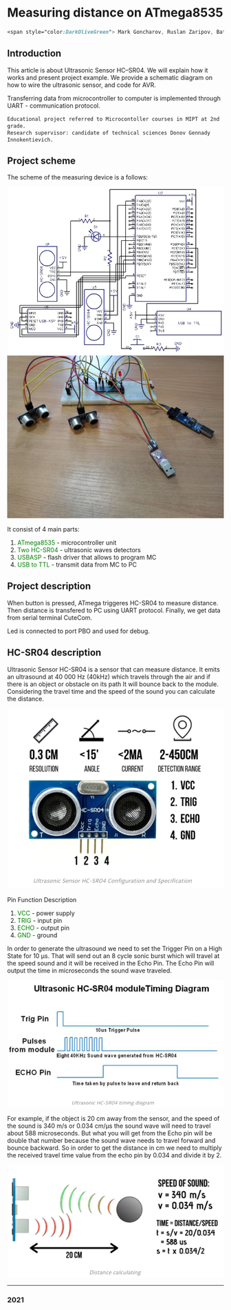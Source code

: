 # Measuring distance on ATmega8535

```css
<span style="color:DarkOliveGreen"> Mark Goncharov, Ruslan Zaripov, Batarin Egor </span>
```

## Introduction

This article is about Ultrasonic Sensor HC–SR04. We will explain how it works and present project example. We provide a schematic diagram on how to wire the ultrasonic sensor, and code for AVR.

Transferring data from microcontroller to computer is implemented through UART - communication protocol.

```
Educational project referred to Microcontoller courses in MIPT at 2nd grade.
Research supervisor: candidate of technical sciences Donov Gennady Innokentievich.
```
## Project scheme


The scheme of the measuring device is a follows:

![MD Scheme](images/2.png)
![Our layout board](images/3.png)

It consist of 4 main parts:

1. <span style="color:Green"> ATmega8535 </span> - microcontroller unit
2. <span style="color:Green"> Two HC-SR04 </span> - ultrasonic waves detectors
3. <span style="color:Green"> USBASP </span> - flash driver that allows to program MC
4.  <span style="color:Green"> USB to TTL </span> - transmit data from MC to PC

## Project description

When button is pressed, ATmega triggeres HC-SR04 to measure distance. Then distance is transfered to PC using UART protocol. Finally, we get data from serial terminal CuteCom. 

Led is connected to port PBO and used for debug. 

## HC-SR04 description

Ultrasonic Sensor HC-SR04 is a sensor that can measure distance. It emits an ultrasound at 40 000 Hz (40kHz) which travels through the air and if there is an object or obstacle on its path It will bounce back to the module. Considering the travel time and the speed of the sound you can calculate the distance.

![HC-SR04 views](images/HC.png)

Pin Function Description
1. <span style="color:Green"> VCC </span> - power supply
2. <span style="color:Green"> TRIG </span> - input pin
3. <span style="color:Green"> ECHO </span> - output pin
4. <span style="color:Green"> GND </span> - ground

In order to generate the ultrasound we need to set the Trigger Pin on a High State for 10 µs. That will send out an 8 cycle sonic burst which will travel at the speed sound and it will be received in the Echo Pin. The Echo Pin will output the time in microseconds the sound wave traveled.

![HC-SR04 views](images/pulses.png)

For example, if the object is 20 cm away from the sensor, and the speed of the sound is 340 m/s or 0.034 cm/µs the sound wave will need to travel about 588 microseconds. But what you will get from the Echo pin will be double that number because the sound wave needs to travel forward and bounce backward. So in order to get the distance in cm we need to multiply the received travel time value from the echo pin by 0.034 and divide it by 2.

![HC-SR04 views](images/formulo.png)

-------------------------------------
### 2021